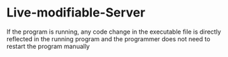 # Live-modifiable-Server
If the program is running, any code change in the executable file is directly reflected in the running program and the programmer does not need to restart the program manually
